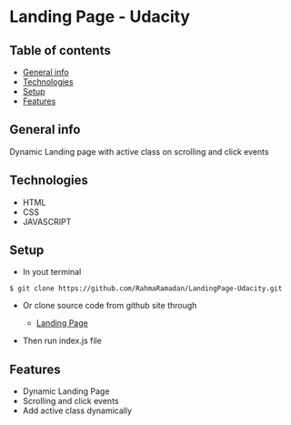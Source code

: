 # Landing Page - Udacity

## Table of contents
* [General info](#general-info)
* [Technologies](#technologies)
* [Setup](#setup)
* [Features](#features)


## General info

Dynamic Landing page with active class on scrolling and click events

## Technologies

- HTML
- CSS 
- JAVASCRIPT

## Setup

- In yout terminal
```
$ git clone https://github.com/RahmaRamadan/LandingPage-Udacity.git

```
- Or clone source code from github site through 
  * [Landing Page](https://github.com/RahmaRamadan/LandingPage-Udacity.git)

- Then run index.js file

## Features

- Dynamic Landing Page
- Scrolling and click events
- Add active class dynamically 



